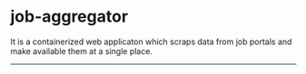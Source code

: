# job-aggregator
It is a containerized web applicaton which scraps data from job portals and make available them at a single place. 

___
